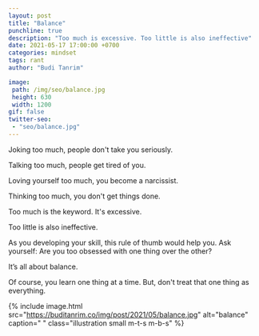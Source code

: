 ```yaml
---
layout: post
title: "Balance"
punchline: true
description: "Too much is excessive. Too little is also ineffective"
date: 2021-05-17 17:00:00 +0700
categories: mindset
tags: rant
author: "Budi Tanrim"

image:
 path: /img/seo/balance.jpg
 height: 630
 width: 1200
gif: false
twitter-seo: 
 - "seo/balance.jpg"
---
```


Joking too much, people don't take you seriously.

Talking too much, people get tired of you.

Loving yourself too much, you become a narcissist.

Thinking too much, you don't get things done.

Too much is the keyword. It's excessive.

Too little is also ineffective.

As you developing your skill, this rule of thumb would help you. Ask yourself: Are you too obsessed with one thing over the other?

It’s all about balance.

Of course, you learn one thing at a time. But, don't treat that one thing as everything.


{% include image.html 
src="https://buditanrim.co/img/post/2021/05/balance.jpg" 
alt="balance" 
caption=" "
class="illustration small m-t-s m-b-s" %}